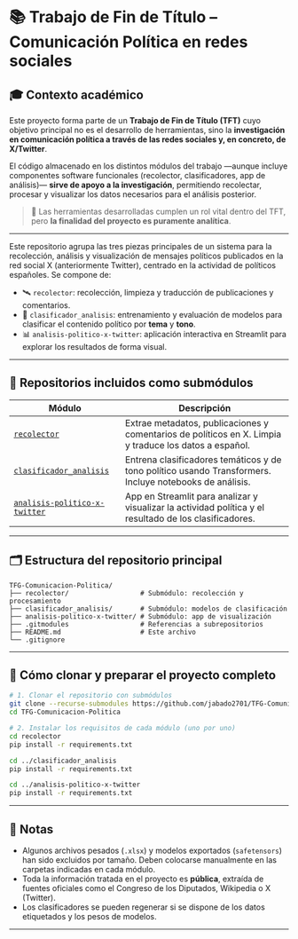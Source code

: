 # 📚 Trabajo de Fin de Título – Comunicación Política en redes sociales

## 🎓 Contexto académico

Este proyecto forma parte de un **Trabajo de Fin de Título (TFT)** cuyo objetivo principal no es el desarrollo de herramientas, sino la **investigación en comunicación política a través de las redes sociales y, en concreto, de X/Twitter**.

El código almacenado en los distintos módulos del trabajo —aunque incluye componentes software funcionales (recolector, clasificadores, app de análisis)— **sirve de apoyo a la investigación**, permitiendo recolectar, procesar y visualizar los datos necesarios para el análisis posterior.

> 🧩 Las herramientas desarrolladas cumplen un rol vital dentro del TFT, pero **la finalidad del proyecto es puramente analítica**.

---

Este repositorio agrupa las tres piezas principales de un sistema para la recolección, análisis y visualización de mensajes políticos publicados en la red social X (anteriormente Twitter), centrado en la actividad de políticos españoles. Se compone de:

* 🛰️ `recolector`: recolección, limpieza y traducción de publicaciones y comentarios.
* 🧠 `clasificador_analisis`: entrenamiento y evaluación de modelos para clasificar el contenido político por **tema** y **tono**.
* 📊 `analisis-politico-x-twitter`: aplicación interactiva en Streamlit para explorar los resultados de forma visual.

---

## 🔧 Repositorios incluidos como submódulos

| Módulo                                                                                     | Descripción                                                                                             |
| ------------------------------------------------------------------------------------------ | ------------------------------------------------------------------------------------------------------- |
| [`recolector`](https://github.com/jabado2701/recolector)                                   | Extrae metadatos, publicaciones y comentarios de políticos en X. Limpia y traduce los datos a español.  |
| [`clasificador_analisis`](https://github.com/jabado2701/clasificador_analisis)             | Entrena clasificadores temáticos y de tono político usando Transformers. Incluye notebooks de análisis. |
| [`analisis-politico-x-twitter`](https://github.com/jabado2701/analisis-politico-x-twitter) | App en Streamlit para analizar y visualizar la actividad política y el resultado de los clasificadores. |

---

## 🗂️ Estructura del repositorio principal

```
TFG-Comunicacion-Politica/
├── recolector/                  # Submódulo: recolección y procesamiento
├── clasificador_analisis/       # Submódulo: modelos de clasificación
├── analisis-politico-x-twitter/ # Submódulo: app de visualización
├── .gitmodules                  # Referencias a subrepositorios
├── README.md                    # Este archivo
└── .gitignore
```

---

## 🚀 Cómo clonar y preparar el proyecto completo

```bash
# 1. Clonar el repositorio con submódulos
git clone --recurse-submodules https://github.com/jabado2701/TFG-Comunicacion-Politica.git
cd TFG-Comunicacion-Politica

# 2. Instalar los requisitos de cada módulo (uno por uno)
cd recolector
pip install -r requirements.txt

cd ../clasificador_analisis
pip install -r requirements.txt

cd ../analisis-politico-x-twitter
pip install -r requirements.txt
```

---

## 🧠 Notas

* Algunos archivos pesados (`.xlsx`) y modelos exportados (`safetensors`) han sido excluidos por tamaño. Deben colocarse manualmente en las carpetas indicadas en cada módulo.
* Toda la información tratada en el proyecto es **pública**, extraída de fuentes oficiales como el Congreso de los Diputados, Wikipedia o X (Twitter).
* Los clasificadores se pueden regenerar si se dispone de los datos etiquetados y los pesos de modelos.

---
